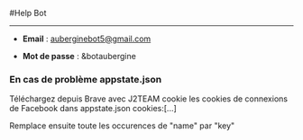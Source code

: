 #Help Bot
___
* **Email** : auberginebot5@gmail.com

* **Mot de passe** : &botaubergine
### En cas de problème appstate.json
Téléchargez depuis Brave avec J2TEAM cookie les cookies de connexions de Facebook dans appstate.json cookies:[...]

Remplace ensuite toute les occurences de "name" par "key"

